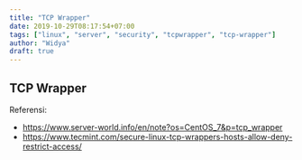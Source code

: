 ```yaml
---
title: "TCP Wrapper"
date: 2019-10-29T08:17:54+07:00
tags: ["linux", "server", "security", "tcpwrapper", "tcp-wrapper"]
author: "Widya"
draft: true
---
```


## TCP Wrapper

Referensi:

* https://www.server-world.info/en/note?os=CentOS_7&p=tcp_wrapper
* https://www.tecmint.com/secure-linux-tcp-wrappers-hosts-allow-deny-restrict-access/


